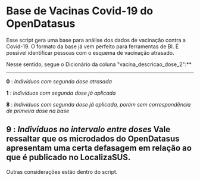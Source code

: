 # Base de Vacinas Covid-19 do OpenDatasus

Esse script gera uma base para análise dos dados de vacinação contra a Covid-19. O formato da base já vem perfeito para ferramentas de BI.
É possível identificar pessoas com o esquema de vacinação atrasado.

Nesse sentido, segue o Dicionário da coluna "vacina_descricao_dose_2":**

---
**0** : *Indivíduos com segunda dose atrasada*

**1** : *Indivíduos com segunda dose já aplicada*

**8** : *Indivíduos com segunda dose já aplicada, porém sem correspondência de primeira dose na base*

**9** : *Indivíduos no intervalo entre doses*
Vale ressaltar que os microdados do OpenDatasus apresentam uma certa defasagem em relação ao que é publicado no LocalizaSUS.
---

Outras considerações estão dentro do script.
